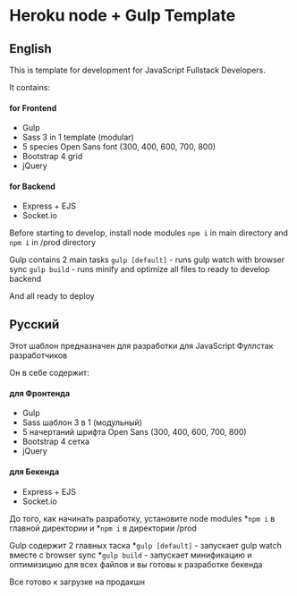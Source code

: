 # Heroku node + Gulp Template

## English

This is template for development for JavaScript Fullstack Developers.

It contains:
#### for Frontend
* Gulp 
* Sass 3 in 1 template (modular)
* 5 species Open Sans font (300, 400, 600, 700, 800)
* Bootstrap 4 grid
* jQuery
#### for Backend
* Express + EJS
* Socket.io

Before starting to develop, install node modules
`npm i` in main directory and
`npm i` in /prod directory

Gulp contains 2 main tasks
`gulp [default]` - runs gulp watch with browser sync
`gulp build` - runs minify and optimize all files to ready to develop backend

And all ready to deploy

## Русский

Этот шаблон предназначен для разработки для JavaScript Фуллстак разработчиков

Он в себе содержит:
#### для Фронтенда
* Gulp
* Sass шаблон 3 в 1 (модульный)
* 5 начертаний шрифта Open Sans (300, 400, 600, 700, 800)
* Bootstrap 4 сетка
* jQuery
#### для Бекенда
* Express + EJS
* Socket.io

До того, как начинать разработку, установите node modules
*`npm i` в главной директории и
*`npm i` в директории /prod

Gulp содержит 2 главных таска
*`gulp [default]` - запускает gulp watch вместе с browser sync
*`gulp build` - запускает минификацию и оптимизицию для всех файлов и вы готовы к разработке бекенда

Все готово к загрузке на продакшн

